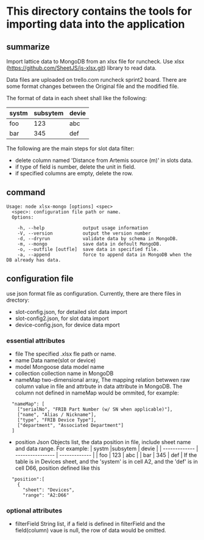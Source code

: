 # This directory contains the tools for importing data into the application
## summarize
Import lattice data to MongoDB from an xlsx file for runcheck.  Use xlsx (https://github.com/SheetJS/js-xlsx.git) library to read data.

Data files are uploaded on trello.com runcheck sprint2 board. There are some format changes between the Original file and the modified file.

The  format of data in each sheet shall like the following:

| systm         |subsytem          | devie         |
| ------------- | ---------------- | ------------- |
| foo           | 123              | abc           |
| bar           | 345              | def           |

The following are the main steps for slot data filter:
  - delete column named 'Distance from Artemis source (m)' in slots data.
  - if type of field is number, delete the unit in field.
  - if specified columns are empty, delete the row.

## command
```
Usage: node xlsx-mongo [options] <spec>
  <spec>: configuration file path or name.
  Options:

    -h, --help              output usage information
    -V, --version           output the version number
    -d, --dryrun            validate data by schema in MongoDB.
    -m, --mongo             save data in defoult MongoDB.
    -o, --outfile [outfle]  save data in specified file.
    -a, --append            force to append data in MongoDB when the DB already has data.
```
## configuration file
use json format file as configuration. Currently, there are there files in drectory:

*  slot-config.json, for detailed slot data import
*  slot-config2.json, for slot data import
*  device-config.json, for device data mport

### essential attributes
* file
The specified .xlsx fle path or name.
* name
Data name(slot or device)
* model
Mongoose data model name
* collection
collection name in MongoDB
* nameMap
two-dimensional array, The mapping relation betwwen raw column value in file and attrbute in data attribute in MongoDB. The column not defined in nameMap would be ommited, for example:
```
  "nameMap": [
    ["serialNo", "FRIB Part Number (w/ SN when applicable)"],
    ["name", "Alias / Nickname"],
    ["type", "FRIB Device Type"],
    ["department", "Associated Department"]
  ]
```
* position
Json Objects list, the data position in file, include sheet name and data range. For example:
| systm         |subsytem          | devie         |
| ------------- | ---------------- | ------------- |
| foo           | 123              | abc           |
| bar           | 345              | def           |
 If the table is in Devices sheet, and the 'system' is in cell A2, and the 'def' is in cell D66, position defined like this
```
  "position":[
    {
      "sheet": "Devices",
      "range": "A2:D66"
```
### optional  attributes
* filterField
String list, if a field is defined in filterField and the field(column) vaue is null, the row of data would be omitted.

